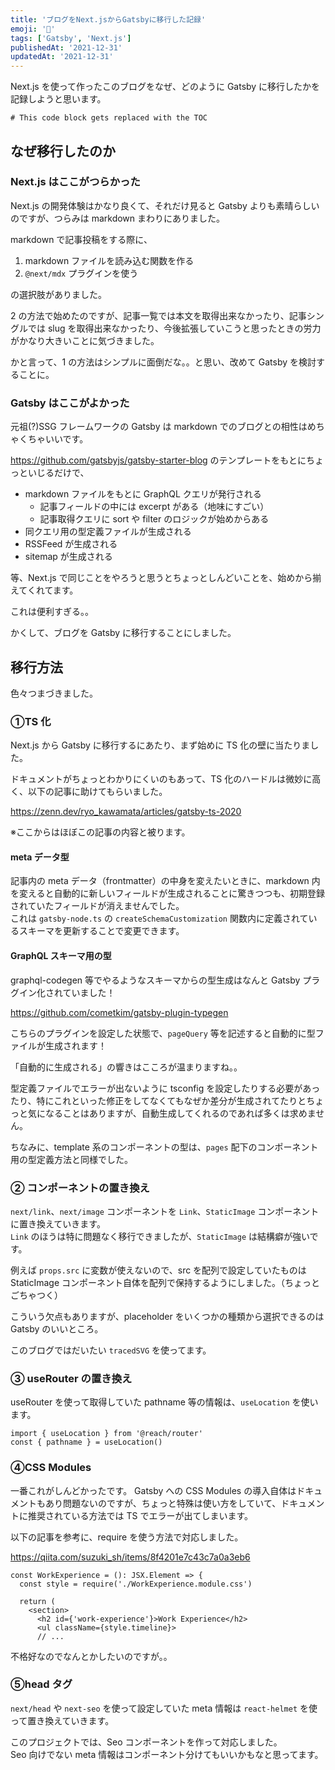 ```yaml
---
title: 'ブログをNext.jsからGatsbyに移行した記録'
emoji: '🌊'
tags: ['Gatsby', 'Next.js']
publishedAt: '2021-12-31'
updatedAt: '2021-12-31'
---
```


Next.js を使って作ったこのブログをなぜ、どのように Gatsby に移行したかを記録しようと思います。

```toc
# This code block gets replaced with the TOC
```

## なぜ移行したのか

### Next.js はここがつらかった

Next.js の開発体験はかなり良くて、それだけ見ると Gatsby よりも素晴らしいのですが、つらみは markdown まわりにありました。

markdown で記事投稿をする際に、

1. markdown ファイルを読み込む関数を作る
2. `@next/mdx` プラグインを使う

の選択肢がありました。

2 の方法で始めたのですが、記事一覧では本文を取得出来なかったり、記事シングルでは slug を取得出来なかったり、今後拡張していこうと思ったときの労力がかなり大きいことに気づきました。

かと言って、1 の方法はシンプルに面倒だな。。と思い、改めて Gatsby を検討することに。

### Gatsby はここがよかった

元祖(?)SSG フレームワークの Gatsby は markdown でのブログとの相性はめちゃくちゃいいです。

https://github.com/gatsbyjs/gatsby-starter-blog のテンプレートをもとにちょっといじるだけで、

- markdown ファイルをもとに GraphQL クエリが発行される
  - 記事フィールドの中には excerpt がある（地味にすごい）
  - 記事取得クエリに sort や filter のロジックが始めからある
- 同クエリ用の型定義ファイルが生成される
- RSSFeed が生成される
- sitemap が生成される

等、Next.js で同じことをやろうと思うとちょっとしんどいことを、始めから揃えてくれてます。

これは便利すぎる。。

かくして、ブログを Gatsby に移行することにしました。

## 移行方法

色々つまづきました。

### ①TS 化

Next.js から Gatsby に移行するにあたり、まず始めに TS 化の壁に当たりました。

ドキュメントがちょっとわかりにくいのもあって、TS 化のハードルは微妙に高く、以下の記事に助けてもらいました。

https://zenn.dev/ryo_kawamata/articles/gatsby-ts-2020

※ここからはほぼこの記事の内容と被ります。

#### meta データ型

記事内の meta データ（frontmatter）の中身を変えたいときに、markdown 内を変えると自動的に新しいフィールドが生成されることに驚きつつも、初期登録されていたフィールドが消えませんでした。  
これは `gatsby-node.ts` の `createSchemaCustomization` 関数内に定義されているスキーマを更新することで変更できます。

#### GraphQL スキーマ用の型

graphql-codegen 等でやるようなスキーマからの型生成はなんと Gatsby プラグイン化されていました！

https://github.com/cometkim/gatsby-plugin-typegen

こちらのプラグインを設定した状態で、`pageQuery` 等を記述すると自動的に型ファイルが生成されます！

「自動的に生成される」の響きはこころが温まりますね。。

型定義ファイルでエラーが出ないように tsconfig を設定したりする必要があったり、特にこれといった修正をしてなくてもなぜか差分が生成されてたりとちょっと気になることはありますが、自動生成してくれるのであれば多くは求めません。

ちなみに、template 系のコンポーネントの型は、`pages` 配下のコンポーネント用の型定義方法と同様でした。

### ② コンポーネントの置き換え

`next/link`、`next/image` コンポーネントを `Link`、`StaticImage` コンポーネントに置き換えていきます。  
`Link` のほうは特に問題なく移行できましたが、`StaticImage` は結構癖が強いです。

例えば `props.src` に変数が使えないので、src を配列で設定していたものは StaticImage コンポーネント自体を配列で保持するようにしました。（ちょっとごちゃつく）

こういう欠点もありますが、placeholder をいくつかの種類から選択できるのは Gatsby のいいところ。

このブログではだいたい `tracedSVG` を使ってます。

### ③ useRouter の置き換え

useRouter を使って取得していた pathname 等の情報は、`useLocation` を使います。

```tsx
import { useLocation } from '@reach/router'
const { pathname } = useLocation()
```

### ④CSS Modules

一番これがしんどかったです。
Gatsby への CSS Modules の導入自体はドキュメントもあり問題ないのですが、ちょっと特殊は使い方をしていて、ドキュメントに推奨されている方法では TS でエラーが出てしまいます。

以下の記事を参考に、require を使う方法で対応しました。

https://qiita.com/suzuki_sh/items/8f4201e7c43c7a0a3eb6

```tsx
const WorkExperience = (): JSX.Element => {
  const style = require('./WorkExperience.module.css')

  return (
    <section>
      <h2 id={'work-experience'}>Work Experience</h2>
      <ul className={style.timeline}>
      // ...
```

不格好なのでなんとかしたいのですが。。

### ⑤head タグ

`next/head` や `next-seo` を使って設定していた meta 情報は `react-helmet` を使って置き換えていきます。

このプロジェクトでは、Seo コンポーネントを作って対応しました。  
Seo 向けでない meta 情報はコンポーネント分けてもいいかもなと思ってます。
